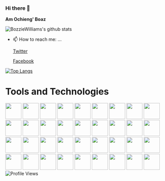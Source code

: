 ### Hi there 👋

**Am  Ochieng' Boaz**


<!---is a ✨ _special_ ✨ repository because its `README.md` (this file) appears on your GitHub profile.!----->


<!---Here are some ideas to get you started:!----->

<!---[![BozzieWilliams's github stats](https://github-readme-stats.vercel.app/api?username=BozzieWilliams)](https://github.com/BozzieWilliams/github-readme-stats)!---->
   ![BozzieWilliams's github stats](https://github-readme-stats.vercel.app/api?username=BozzieWilliams&count_private=true&show_icons=true&theme=radical)

<!------ # - 🔭 I’m currently working on ...

    1: Turn-Based JavaScript Board Game
    
    2: Restaurant Review Website Using React Library and Google Street-view API !------->

    
<!------ 🌱 I’m currently learning ...
- 👯 I’m looking to collaborate on 
 # - 🤔 I’m looking for help with ...

    1: Google Street Maps Access Token... !------->


<!---💬 Ask me about ...!--->
- 📫 How to reach me: ...

  <!---  [LinkedIn](https://www.linkedin.com/in/boaz-ochieng-467b11b2)!------->


    [Twitter](https://twitter.com/WhillozB)

    [Facebook](https://www.facebook.com/bozzie.williams/)
<!---- 😄 Pronouns: ...
- ⚡ Fun fact: ... !--->

[![Top Langs](https://github-readme-stats.vercel.app/api/top-langs/?username=BozzieWilliams)](https://github.com/BozzieWilliams/github-readme-stats)

# Tools and Technologies

<code><img height="50" src="https://www.vectorlogo.zone/logos/asana/asana-ar21.svg"></code>
<code><img height="50" src="https://www.vectorlogo.zone/logos/devpost/devpost-ar21.svg"></code>
<code><img height="50" src=https://www.vectorlogo.zone/logos/javascript/javascript-horizontal.svg></code>
<code><img height="50" src="https://www.vectorlogo.zone/logos/elastic/elastic-ar21.svg"></code>
<code><img height="50" src="https://www.vectorlogo.zone/logos/zoomus/zoomus-ar21.svg"></code>
<code><img height="50" src="https://www.vectorlogo.zone/logos/redis/redis-ar21.svg"></code>
<code><img height="50" src="https://www.vectorlogo.zone/logos/postgresql/postgresql-horizontal.svg"></code>
<code><img height="50" src="https://www.vectorlogo.zone/logos/mysql/mysql-horizontal.svg"></code>
<code><img height="50" src="https://www.vectorlogo.zone/logos/sqlite/sqlite-ar21.svg"></code>
<code><img height="50" src="https://www.vectorlogo.zone/logos/nodejs/nodejs-ar21.svg"></code>
<code><img height="50" src="https://www.vectorlogo.zone/logos/github/github-ar21.svg"></code>
<code><img height="50" src="https://www.vectorlogo.zone/logos/bitbucket/bitbucket-ar21.svg"></code>
<code><img height="50" src="https://www.vectorlogo.zone/logos/atlassian_jira/atlassian_jira-ar21.svg"></code>
<code><img height="50" src="https://www.vectorlogo.zone/logos/getpostman/getpostman-ar21.svg"></code>
<code><img height="50" src="https://www.vectorlogo.zone/logos/git-scm/git-scm-ar21.svg"></code>
<code><img height="50" src="https://www.vectorlogo.zone/logos/apache/apache-official.svg"></code>
<code><img height="50" src="https://www.vectorlogo.zone/logos/linux/linux-ar21.svg"></code>
<code><img height="50" src="https://www.vectorlogo.zone/logos/ubuntu/ubuntu-ar21.svg"></code>
<code><img height="50" src="https://www.vectorlogo.zone/logos/gnu_bash/gnu_bash-ar21.svg"></code>
<code><img height="50" src="https://www.vectorlogo.zone/logos/messenger/messenger-ar21.svg"></code>
<code><img height="50" src="https://www.vectorlogo.zone/logos/apigee/apigee-ar21.svg"></code>
<code><img height="50" src="https://www.vectorlogo.zone/logos/mongodb/mongodb-ar21.svg"></code>
<code><img height="50" src="https://www.vectorlogo.zone/logos/elasticco_kibana/elasticco_kibana-ar21.svg"></code>
<code><img height="50" src="https://www.vectorlogo.zone/logos/jenkins/jenkins-ar21.svg"></code>
<code><img height="50" src="https://www.vectorlogo.zone/logos/trello/trello-ar21.svg"></code>
<code><img height="50" src="https://www.vectorlogo.zone/logos/twilio/twilio-ar21.svg"></code>
<code><img height="50" src="https://www.vectorlogo.zone/logos/reactjs/reactjs-ar21.svg"></code>
<code><img height="50" src="https://www.vectorlogo.zone/logos/slack/slack-ar21.svg"></code>
<code><img height="50" src="https://www.vectorlogo.zone/logos/json/json-ar21.svg"></code>
<code><img height="50" src="https://www.vectorlogo.zone/logos/gitlab/gitlab-ar21.svg"></code>
<code><img height="50" src="https://www.vectorlogo.zone/logos/gitkraken/gitkraken-ar21.svg"></code>
<code><img height="50" src="https://www.vectorlogo.zone/logos/w3_html5/w3_html5-ar21.svg"></code>
<code><img height="50" src="https://www.vectorlogo.zone/logos/docker/docker-ar21.svg"></code>
<code><img height="50" src="https://www.vectorlogo.zone/logos/angel/angel-ar21.svg"></code>
<code><img height="50" src="https://www.vectorlogo.zone/logos/jasmine/jasmine-ar21.svg"></code>
<code><img height="50" src="https://www.vectorlogo.zone/logos/mapbox/mapbox-ar21.svg"></code>
   ![Profile Views](https://komarev.com/ghpvc/?username=BozzieWilliams)


